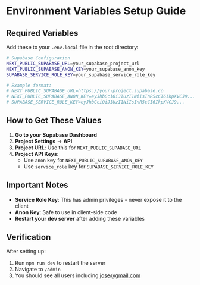 # Environment Variables Setup Guide

## Required Variables

Add these to your `.env.local` file in the root directory:

```bash
# Supabase Configuration
NEXT_PUBLIC_SUPABASE_URL=your_supabase_project_url
NEXT_PUBLIC_SUPABASE_ANON_KEY=your_supabase_anon_key
SUPABASE_SERVICE_ROLE_KEY=your_supabase_service_role_key

# Example format:
# NEXT_PUBLIC_SUPABASE_URL=https://your-project.supabase.co
# NEXT_PUBLIC_SUPABASE_ANON_KEY=eyJhbGciOiJIUzI1NiIsInR5cCI6IkpXVCJ9...
# SUPABASE_SERVICE_ROLE_KEY=eyJhbGciOiJIUzI1NiIsInR5cCI6IkpXVCJ9...
```

## How to Get These Values

1. **Go to your Supabase Dashboard**
2. **Project Settings** → **API**
3. **Project URL**: Use this for `NEXT_PUBLIC_SUPABASE_URL`
4. **Project API Keys**:
   - Use `anon` key for `NEXT_PUBLIC_SUPABASE_ANON_KEY`
   - Use `service_role` key for `SUPABASE_SERVICE_ROLE_KEY`

## Important Notes

- **Service Role Key**: This has admin privileges - never expose it to the client
- **Anon Key**: Safe to use in client-side code
- **Restart your dev server** after adding these variables

## Verification

After setting up:
1. Run `npm run dev` to restart the server
2. Navigate to `/admin` 
3. You should see all users including jose@gmail.com